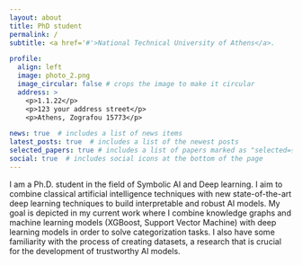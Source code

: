 ```yaml
---
layout: about
title: PhD student
permalink: /
subtitle: <a href='#'>National Technical University of Athens</a>.

profile:
  align: left
  image: photo_2.png
  image_circular: false # crops the image to make it circular
  address: >
    <p>1.1.22</p>
    <p>123 your address street</p>
    <p>Athens, Zografou 15773</p>

news: true  # includes a list of news items
latest_posts: true  # includes a list of the newest posts
selected_papers: true # includes a list of papers marked as "selected={true}"
social: true  # includes social icons at the bottom of the page
---
```

I am a Ph.D. student in the field of Symbolic AI and Deep learning. I aim to combine classical artificial intelligence techniques with new state-of-the-art deep learning techniques to build interpretable and robust AI  models. My goal is depicted in my current work where I combine knowledge graphs and machine learning models (XGBoost, Support Vector Machine) with deep learning models in order to solve categorization tasks. I also have some familiarity with the process of creating datasets, a research that is crucial for the development of trustworthy AI models.  
